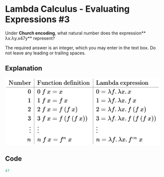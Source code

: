 # Lambda Calculus - Evaluating Expressions #3

Under **Church encoding**, what natural number does the expression** λx.λy.x47y** represent?

The required answer is an integer, which you may enter in the text box. Do not leave any leading or trailing spaces.

## Explanation

![Church Encoding](img/church_encoding.svg)

## Code

```haskell
47
```
